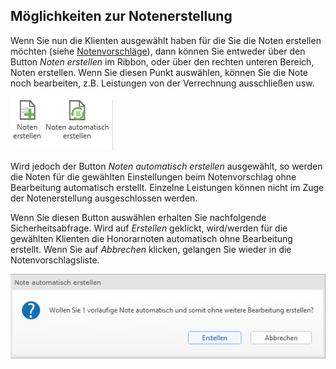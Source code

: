 ## Möglichkeiten zur Notenerstellung

Wenn Sie nun die Klienten ausgewählt haben für die Sie die Noten
erstellen möchten (siehe [Notenvorschläge](/HONNext/Notenerstellung/Notenvorschläge)), dann können Sie
entweder über den Button *Noten erstellen* im Ribbon, oder über den
rechten unteren Bereich, Noten erstellen. Wenn Sie diesen Punkt
auswählen, können Sie die Note noch bearbeiten, z.B. Leistungen von der
Verrechnung ausschließen usw.


![](<img/image179.png>)

Wird jedoch der Button *Noten automatisch erstellen* ausgewählt, so
werden die Noten für die gewählten Einstellungen beim Notenvorschlag
ohne Bearbeitung automatisch erstellt. Einzelne Leistungen können nicht
im Zuge der Notenerstellung ausgeschlossen werden.

Wenn Sie diesen Button auswählen erhalten Sie nachfolgende
Sicherheitsabfrage. Wird auf *Erstellen* geklickt, wird/werden für die
gewählten Klienten die Honorarnoten automatisch ohne Bearbeitung
erstellt. Wenn Sie auf *Abbrechen* klicken, gelangen Sie wieder in die
Notenvorschlagsliste.


![](<img/image180.png>)
